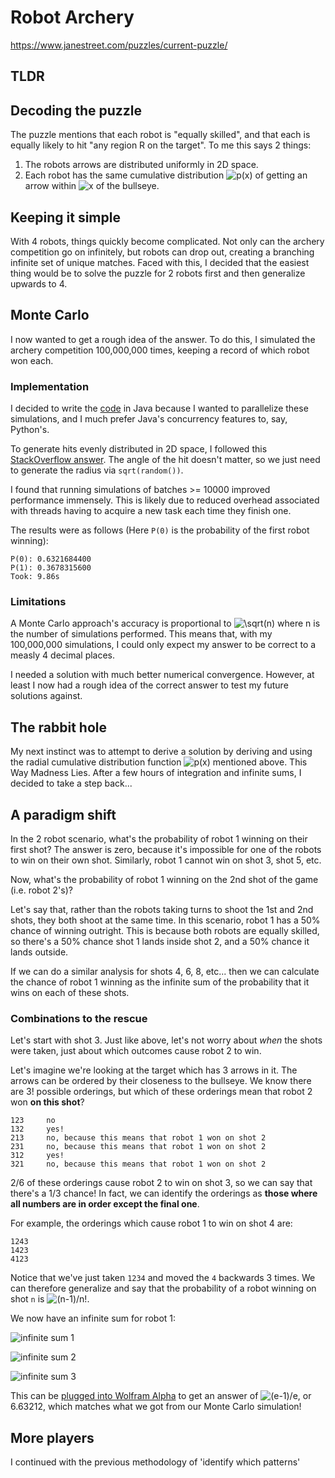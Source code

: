 # Robot Archery

https://www.janestreet.com/puzzles/current-puzzle/

## TLDR

## Decoding the puzzle

The puzzle mentions that each robot is "equally skilled", and that each is equally likely to hit "any region R on the
target". To me this says 2 things:

1. The robots arrows are distributed uniformly in 2D space.
2. Each robot has the same cumulative distribution ![p(x)](https://latex.codecogs.com/svg.image?p(x)) of getting an
   arrow within ![x](https://latex.codecogs.com/svg.image?x) of the bullseye.
   
## Keeping it simple

With 4 robots, things quickly become complicated. Not only can the archery competition go on infinitely, but robots
can drop out, creating a branching infinite set of unique matches. Faced with this, I decided that the easiest thing
would be to solve the puzzle for 2 robots first and then generalize upwards to 4. 

## Monte Carlo

I now wanted to get a rough idea of the answer. To do this, I simulated the archery competition 100,000,000 times,
keeping a record of which robot won each.

### Implementation

I decided to write the [code](/RobotArchery.java) in Java because I wanted to
parallelize these simulations, and I much prefer Java's concurrency features to, say, Python's.

To generate hits evenly distributed in 2D space, I followed this
[StackOverflow answer](https://stackoverflow.com/a/50746409). The angle of the hit doesn't matter, so we just need to
generate the radius via `sqrt(random())`.

I found that running simulations of batches >= 10000 improved performance immensely. This is likely due to reduced
overhead associated with threads having to acquire a new task each time they finish one.

The results were as follows (Here `P(0)` is the probability of the first robot winning):

```
P(0): 0.6321684400
P(1): 0.3678315600
Took: 9.86s
```

### Limitations

A Monte Carlo approach's accuracy is proportional to ![\sqrt(n)](https://latex.codecogs.com/svg.image?\sqrt{n}) where
n is the number of simulations performed. This means that, with my 100,000,000 simulations, I could only expect my 
answer to be correct to a measly 4 decimal places.

I needed a solution with much better numerical convergence. However, at least I now had a rough idea of the correct
answer to test my future solutions against.

## The rabbit hole

My next instinct was to attempt to derive a solution by deriving and using the radial cumulative distribution function
![p(x)](https://latex.codecogs.com/svg.image?p(x)) mentioned above. This Way Madness Lies. After a few hours of
integration and infinite sums, I decided to take a step back...

## A paradigm shift

In the 2 robot scenario, what's the probability of robot 1 winning on their first shot? The answer is zero, because
it's impossible for one of the robots to win on their own shot. Similarly, robot 1 cannot win on shot 3, shot 5, etc.

Now, what's the probability of robot 1 winning on the 2nd shot of the game (i.e. robot 2's)?

Let's say that, rather than the robots taking turns to shoot the 1st and 2nd shots, they both shoot at the same time. In
this scenario, robot 1 has a 50% chance of winning outright. This is because both robots are equally skilled, so there's
a 50% chance shot 1 lands inside shot 2, and a 50% chance it lands outside.

If we can do a similar analysis for shots 4, 6, 8, etc... then we can calculate the chance of robot 1 winning as the
infinite sum of the probability that it wins on each of these shots.

### Combinations to the rescue

Let's start with shot 3. Just like above, let's not worry about *when* the shots were taken, just about which outcomes
cause robot 2 to win.

Let's imagine we're looking at the target which has 3 arrows in it. The arrows can be ordered by their closeness to the
bullseye. We know there are 3! possible orderings, but which of these orderings mean that robot 2 won **on this shot**?

```
123     no
132     yes!
213     no, because this means that robot 1 won on shot 2
231     no, because this means that robot 1 won on shot 2
312     yes!
321     no, because this means that robot 1 won on shot 2
```

2/6 of these orderings cause robot 2 to win on shot 3, so we can say that there's a 1/3 chance! In fact, we can identify
the orderings as **those where all numbers are in order except the final one**.

For example, the orderings which cause robot 1 to win on shot 4 are:

```
1243
1423
4123
```

Notice that we've just taken `1234` and moved the `4` backwards 3 times. We can therefore generalize and say that the
probability of a robot winning on shot `n` is ![(n-1)/n!](https://latex.codecogs.com/svg.image?(n-1)/n!).

We now have an infinite sum for robot 1:

![infinite sum 1](https://latex.codecogs.com/svg.image?\frac{1}{2!}+\frac{3}{4!}+\frac{5}{6!}+...)

![infinite sum 2](https://latex.codecogs.com/svg.image?=1-\frac{1}{2!}+\frac{1}{3!}-\frac{1}{4!}+\frac{1}{5!}-\frac{1}{6!}+...)

![infinite sum 3](https://latex.codecogs.com/svg.image?=\sum_{n=1}^{\infty}\frac{(-1)^{n+1}}{n!})

This can be [plugged into Wolfram Alpha](https://www.wolframalpha.com/input/?i=sum+%28-1%29%5E%28n%2B1%29%2Fn%21%2C+n%3D1+to+infinity)
to get an answer of ![(e-1)/e](https://latex.codecogs.com/svg.image?(e-1)/e), or 6.63212, which matches what we got from
our Monte Carlo simulation!

## More players

I continued with the previous methodology of 'identify which patterns'